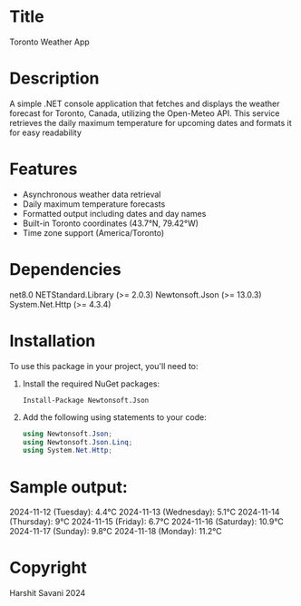 ﻿# Title
Toronto Weather App

# Description
A simple .NET console application that fetches and displays the weather forecast for Toronto, Canada, utilizing the Open-Meteo API. This service retrieves the daily maximum temperature for upcoming dates and formats it for easy readability

# Features

- Asynchronous weather data retrieval
- Daily maximum temperature forecasts
- Formatted output including dates and day names
- Built-in Toronto coordinates (43.7°N, 79.42°W)
- Time zone support (America/Toronto)

# Dependencies 
net8.0
NETStandard.Library (>= 2.0.3)
Newtonsoft.Json (>= 13.0.3)
System.Net.Http (>= 4.3.4)

# Installation

To use this package in your project, you'll need to:

1. Install the required NuGet packages:
    ```
    Install-Package Newtonsoft.Json
    ```

2. Add the following using statements to your code:
    ```csharp
    using Newtonsoft.Json;
    using Newtonsoft.Json.Linq;
    using System.Net.Http;
    ```

# Sample output:
2024-11-12 (Tuesday): 4.4°C
2024-11-13 (Wednesday): 5.1°C
2024-11-14 (Thursday): 9°C
2024-11-15 (Friday): 6.7°C
2024-11-16 (Saturday): 10.9°C
2024-11-17 (Sunday): 9.8°C
2024-11-18 (Monday): 11.2°C

# Copyright
Harshit Savani 2024